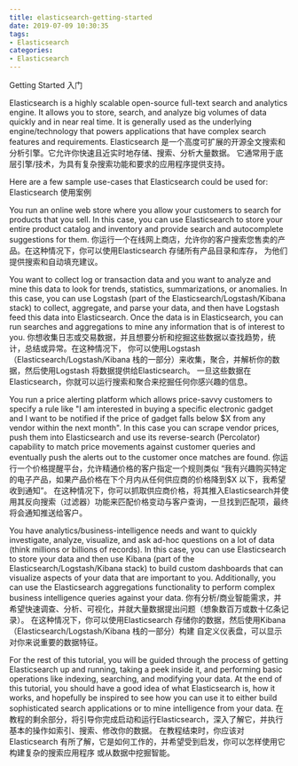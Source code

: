 ```yaml
---
title: elasticsearch-getting-started
date: 2019-07-09 10:30:35
tags:
- Elasticsearch
categories:
- Elasticsearch
---
```

Getting Started
入门

Elasticsearch is a highly scalable open-source full-text search and analytics engine. 
It allows you to store, search, and analyze big volumes of data quickly and in near real time. 
It is generally used as the underlying engine/technology 
that powers applications that have complex search features and requirements.
Elasticsearch 是一个高度可扩展的开源全文搜索和分析引擎。它允许你快速且近实时地存储、搜索、分析大量数据。
它通常用于底层引擎/技术，为具有复杂搜索功能和要求的应用程序提供支持。

Here are a few sample use-cases that Elasticsearch could be used for:
Elasticsearch 使用案例
<!-- more -->
You run an online web store where you allow your customers to search for products that you sell. 
In this case, you can use Elasticsearch to store your entire product catalog and inventory and 
provide search and autocomplete suggestions for them.
你运行一个在线网上商店，允许你的客户搜索您售卖的产品。在这种情况下，你可以使用Elasticsearch 存储所有产品目录和库存，
为他们提供搜索和自动填充建议。

You want to collect log or transaction data and you want to analyze and mine this data to look for trends, 
statistics, summarizations, or anomalies. 
In this case, you can use Logstash (part of the Elasticsearch/Logstash/Kibana stack) to collect, aggregate, 
and parse your data, and then have Logstash feed this data into Elasticsearch. 
Once the data is in Elasticsearch, you can run searches and aggregations to mine any information that is of interest to you.
你想收集日志或交易数据，并且想要分析和挖掘这些数据以查找趋势，统计，总结或异常。在这种情况下，
你可以使用Logstash（Elasticsearch/Logstash/Kibana 栈的一部分）来收集，聚合，并解析你的数据，然后使用Logstash 将数据提供给Elasticsearch。
一旦这些数据在Elasticsearch，你就可以运行搜索和聚合来挖掘任何你感兴趣的信息。

You run a price alerting platform which allows price-savvy customers to specify a rule 
like "I am interested in buying a specific electronic gadget 
and I want to be notified if the price of gadget falls below $X from any vendor within the next month". 
In this case you can scrape vendor prices, push them into Elasticsearch 
and use its reverse-search (Percolator) capability to match price movements against customer queries 
and eventually push the alerts out to the customer once matches are found.
你运行一个价格提醒平台，允许精通价格的客户指定一个规则类似
“我有兴趣购买特定的电子产品，如果产品价格在下个月内从任何供应商的价格降到$X 以下，我希望收到通知”。
在这种情况下，你可以抓取供应商价格，将其推入Elasticsearch并使用其反向搜索（过滤器）功能来匹配价格变动与客户查询，一旦找到匹配项，最终将会通知推送给客户。

You have analytics/business-intelligence needs and want to quickly investigate, analyze, visualize, 
and ask ad-hoc questions on a lot of data (think millions or billions of records). 
In this case, you can use Elasticsearch to store your data 
and then use Kibana (part of the Elasticsearch/Logstash/Kibana stack) to build custom dashboards 
that can visualize aspects of your data that are important to you. 
Additionally, you can use the Elasticsearch aggregations functionality 
to perform complex business intelligence queries against your data.
你有分析/商业智能需求，并希望快速调查、分析、可视化，并就大量数据提出问题（想象数百万或数十亿条记录）。
在这种情况下，你可以使用Elasticsearch 存储你的数据，然后使用Kibana（Elasticsearch/Logstash/Kibana 栈的一部分）构建
自定义仪表盘，可以显示对你来说重要的数据特征。

For the rest of this tutorial, you will be guided through the process of getting Elasticsearch up and running,
taking a peek inside it, and performing basic operations like indexing, searching, and modifying your data. 
At the end of this tutorial, you should have a good idea of what Elasticsearch is, 
how it works, and hopefully be inspired to see how you can use it 
to either build sophisticated search applications or to mine intelligence from your data.
在教程的剩余部分，将引导你完成启动和运行Elasticsearch，深入了解它，并执行基本的操作如索引、搜索、修改你的数据。
在教程结束时，你应该对Elasticsearch 有所了解，它是如何工作的，并希望受到启发，你可以怎样使用它构建复杂的搜索应用程序
或从数据中挖掘智能。

